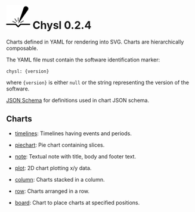 # ![Chysl](https://github.com/pekrau/Chysl/blob/main/docs/logo32.svg) Chysl 0.2.4

Charts defined in YAML for rendering into SVG. Charts are hierarchically composable.

The YAML file must contain the software identification marker:

    chysl: {version}

where `{version}` is either `null` or the string representing the version of the software.

[JSON Schema](docs/schema_defs.md) for definitions used in chart JSON schema.

## Charts

- [timelines](docs/timelines.md): Timelines having events and periods.

- [piechart](docs/piechart.md): Pie chart containing slices.

- [note](docs/note.md): Textual note with title, body and footer text.

- [plot](docs/plot.md): 2D chart plotting x/y data.

- [column](docs/column.md): Charts stacked in a column.

- [row](docs/row.md): Charts arranged in a row.

- [board](docs/board.md): Chart to place charts at specified positions.

